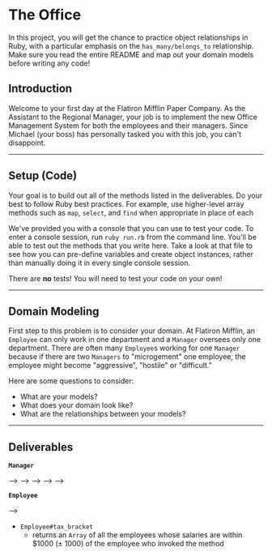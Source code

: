 # The Office

In this project, you will get the chance to practice object relationships in Ruby, with a particular emphasis on the `has_many/belongs_to` relationship. Make sure you read the entire README and map out your domain models before writing any code!

## Introduction
Welcome to your first day at the Flatiron Mifflin Paper Company. As the Assistant to the Regional Manager, your job is to implement the new Office Management System for both the employees and their managers. Since Michael (your boss) has personally tasked you with this job, you can't disappoint.

---
## Setup (Code)
Your goal is to build out all of the methods listed in the deliverables. Do your best to follow Ruby best practices. For example, use higher-level array methods such as `map`, `select`, and `find` when appropriate in place of each

We've provided you with a console that you can use to test your code. To enter a console session, run `ruby run.rb` from the command line. You'll be able to test out the methods that you write here. Take a look at that file to see how you can pre-define variables and create object instances, rather than manually doing it in every single console session.

There are **no** tests! You will need to test your code on your own!

---
## Domain Modeling
First step to this problem is to consider your domain. At Flatiron Mifflin, an `Employee` can only work in one department and a `Manager` oversees only one department. There are often many `Employee`s working for one `Manager` because if there are two `Managers` to "microgement" one employee, the employee might become "aggressive", "hostile" or "difficult."

Here are some questions to consider:
- What are your models?
- What does your domain look like?
- What are the relationships between your models?

---
## Deliverables

**`Manager`**
  <!-- * `Manager#name`
    * returns a `String` that is the manager's name -->
  <!-- * `Manager#department`
    * returns a `String` that is the department that the manager oversees -->
  <!-- * `Manager#age`
    * returns a `Fixnum` that is the age of the manager --> -->
  <!-- * `Manager#employees`
    * returns an `Array` of all the employees that the manager oversees --> -->
  <!-- * `Manager.all`
    * returns an `Array` of all the managers --> -->
   <!-- * `Manager#hire_employee`
    * takes a `String` argument and a `Fixnum` argument of an employee's name and the employee's salary, respectively, and adds that employee to the list of employees that the manager oversees --> -->
   <!-- * `Manager.all_departments`
    * returns an `Array` of all the department names that every manager oversees --> -->
   <!-- * `Manager.average_age`
    * returns a `Float` that is the average age of all the managers -->

**`Employee`**
  <!-- * `Employee#name`
    * returns a `String` that is the employee's name
  * `Employee#salary`
    * returns a `Fixnum` that is the employee's salary -->
  <!-- * `Employee#manager_name`
    * returns a `String` that is the name of their manager -->
  <!-- * `Employee.all`
    * returns an `Array` of all the employees --> -->
   <!-- * `Employee.paid_over`
    * takes a `Fixnum` argument and returns an `Array` of all the employees whose salaries are over that amount -->
  <!-- * `Employee.find_by_department`
    * takes a `String` argument that is the name of a department and returns the first employee whose manager is working in that department -->
  * `Employee#tax_bracket`
    * returns an `Array` of all the employees whose salaries are within $1000 (± 1000) of the employee who invoked the method
